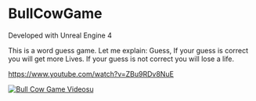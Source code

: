 # BullCowGame

Developed with Unreal Engine 4

This is a word guess game.
Let me explain:
Guess, If your guess is correct you will get  more Lives.
If your guess is not correct you will lose  a life.



https://www.youtube.com/watch?v=ZBu9RDv8NuE

[![Bull Cow Game Videosu](https://i9.ytimg.com/vi_webp/ZBu9RDv8NuE/mq1.webp?sqp=CKCb3aAG-oaymwEmCMACELQB8quKqQMa8AEB-AH-CYAC0AWKAgwIABABGEMgZSghMA8=&rs=AOn4CLBSa9NQsugoNZoA9pOA7mXtmDGNtg)](https://www.youtube.com/watch?v=ZBu9RDv8NuE)
